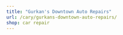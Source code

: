 ```yaml
---
title: "Gurkan's Downtown Auto Repairs"
url: /cary/gurkans-downtown-auto-repairs/
shop: car repair
---
```


